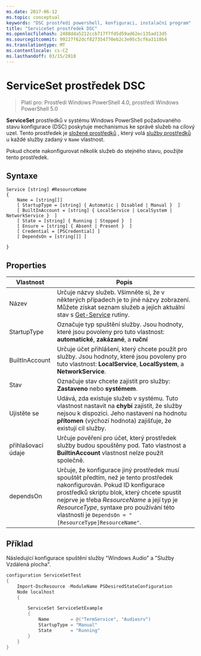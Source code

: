 ```yaml
---
ms.date: 2017-06-12
ms.topic: conceptual
keywords: "DSC prostředí powershell, konfiguraci, instalační program"
title: "ServiceSet prostředek DSC"
ms.openlocfilehash: 2488dda5212ccb717f7fd5d59ad62ec135ad13d5
ms.sourcegitcommit: 99227f62dcf827354770eb2c3e95c5cf6a3118b4
ms.translationtype: MT
ms.contentlocale: cs-CZ
ms.lasthandoff: 03/15/2018
---
```

# <a name="dsc-serviceset-resource"></a>ServiceSet prostředek DSC

> Platí pro: Prostředí Windows PowerShell 4.0, prostředí Windows PowerShell 5.0


**ServiceSet** prostředků v systému Windows PowerShell požadovaného stavu konfigurace (DSC) poskytuje mechanismus ke správě služeb na cílový uzel. Tento prostředek je [složené prostředků](authoringResourceComposite.md) , který volá [služby prostředků](serviceResource.md) u každé služby zadaný v `Name` vlastnost.

Pokud chcete nakonfigurovat několik služeb do stejného stavu, použijte tento prostředek.

## <a name="syntax"></a>Syntaxe

```
Service [string] #ResourceName
{
    Name = [string[]]
    [ StartupType = [string] { Automatic | Disabled | Manual }  ]
    [ BuiltInAccount = [string] { LocalService | LocalSystem | NetworkService }  ]
    [ State = [string] { Running | Stopped }  ]
    [ Ensure = [string] { Absent | Present }  ]
    [ Credential = [PSCredential] ]
    [ DependsOn = [string[]] ]
    
}
```

## <a name="properties"></a>Properties

|  Vlastnost  |  Popis   | 
|---|---| 
| Název| Určuje názvy služeb. Všimněte si, že v některých případech je to jiné názvy zobrazení. Můžete získat seznam služeb a jejich aktuální stav s [Get-Service](https://technet.microsoft.com/library/hh849804.aspx) rutiny.|
| StartupType| Označuje typ spuštění služby. Jsou hodnoty, které jsou povoleny pro tuto vlastnost: **automatické**, **zakázané**, a **ruční**|  
| BuiltInAccount| Určuje účet přihlášení, který chcete použít pro služby. Jsou hodnoty, které jsou povoleny pro tuto vlastnost: **LocalService**, **LocalSystem**, a **NetworkService**.| 
| Stav| Označuje stav chcete zajistit pro služby: **Zastaveno** nebo **systémem**.| 
| Ujistěte se| Udává, zda existuje služeb v systému. Tuto vlastnost nastavit na **chybí** zajistit, že služby nejsou k dispozici. Jeho nastavení na hodnotu **přítomen** (výchozí hodnota) zajišťuje, že existují cíl služby.|
| přihlašovací údaje| Určuje pověření pro účet, který prostředek služby budou spouštěny pod. Tato vlastnost a **BuiltinAccount** vlastnost nelze použít společně.| 
| dependsOn| Určuje, že konfigurace jiný prostředek musí spouštět předtím, než je tento prostředek nakonfigurován. Pokud ID konfigurace prostředků skriptu blok, který chcete spustit nejprve je třeba *ResourceName* a její typ je *ResourceType*, syntaxe pro používání této vlastnosti je `DependsOn = "[ResourceType]ResourceName"`.| 



## <a name="example"></a>Příklad

Následující konfigurace spuštění služby "Windows Audio" a "Služby Vzdálená plocha".

```powershell
configuration ServiceSetTest
{
    Import-DscResource -ModuleName PSDesiredStateConfiguration
    Node localhost
    {

        ServiceSet ServiceSetExample
        {
            Name        = @("TermService", "Audiosrv")
            StartupType = "Manual"
            State       = "Running"
        } 
    }
}
```

